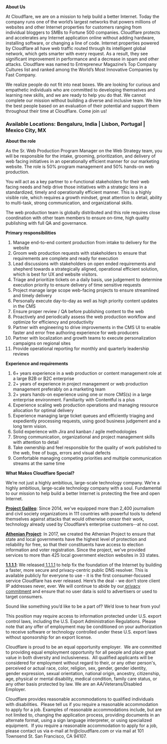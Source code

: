 <div class="content-intro">
	<div><strong>About Us</strong></div>
	<div>
		<p>At Cloudflare, we are on a mission to help build a better Internet. Today the company runs one of the world’s largest networks that powers millions of websites and other Internet properties for customers ranging from individual bloggers to SMBs to Fortune 500 companies. Cloudflare protects and accelerates any Internet application online without adding hardware, installing software, or changing a line of code. Internet properties powered by Cloudflare all have web traffic routed through its intelligent global network, which gets smarter with every request. As a result, they see significant improvement in performance and a decrease in spam and other attacks. Cloudflare was named to Entrepreneur Magazine’s Top Company Cultures list and ranked among the World’s Most Innovative Companies by Fast Company.&nbsp;</p>
		<p><span style="font-weight: 400;">We realize people do not fit into neat boxes. We are looking for curious and empathetic individuals who are committed to developing themselves and learning new skills, and we are ready to help you do that. We cannot complete our mission without building a diverse and inclusive team. We hire the best people based on an evaluation of their potential and support them throughout their time at Cloudflare. Come join us!&nbsp;</span></p>
	</div>
</div>
<h3><strong>Available Locations: Bengaluru, India | Lisbon, Portugal | Mexico City, MX</strong></h3>
<p><strong>About the role</strong></p>
<p>As the Sr. Web Production Program Manager on the Web Strategy team, you will be responsible for the intake, grooming, prioritization, and delivery of web facing initiatives in an operationally efficient manner for our marketing website. The role is 50% program management and 50% hands-on web production.&nbsp;</p>
<p>You will act as a key partner to x-functional stakeholders for their web facing needs and help drive those initiatives with a strategic lens in a standardized, timely and operationally efficient manner. This is a highly visible role, which requires a growth mindset, great attention to detail, ability to multi-task, strong communication, and organizational skills.</p>
<p>The web production team is globally distributed and this role requires close coordination with other team members to ensure on-time, high quality publishing with full QA and governance.</p>
<p><strong>Primary responsibilities</strong></p>
<ol>
	<li>Manage end-to-end content production from intake to delivery for the website</li>
	<li>Groom web production requests with stakeholders to ensure that requirements are complete and ready for execution</li>
	<li>Lead discussions with stakeholders on open ended requirements and shepherd towards a strategically aligned, operational efficient solution, which is best for UX and website visitors.</li>
	<li>Triage and prioritize tickets on a daily basis, use judgement to determine execution priority to ensure delivery of time sensitive requests</li>
	<li>Project manage large scope web-facing projects to ensure streamlined and timely delivery</li>
	<li>Personally execute day-to-day as well as high priority content updates in the CMS</li>
	<li>Ensure proper review / QA before publishing content to the web</li>
	<li>Proactively and periodically assess the web production workflow and optimize for efficiency and productivity</li>
	<li>Partner with engineering to drive improvements in the CMS UI to enable faster and error free authoring experience for web producers</li>
	<li>Partner with localization and growth teams to execute personalization campaigns on regional sites</li>
	<li>Provide operational reporting for monthly and quarterly leadership reviews</li>
</ol>
<p><strong>Experience and requirements</strong></p>
<ol>
	<li>6+ years experience in a web production or content management role at a large B2B or B2C enterprise</li>
	<li>2+ years of experience in project management or web production management preferably on a marketing team</li>
	<li>2+ years hands-on experience using one or more CMS(s) in a large enterprise environment. Familiarity with Contentful is a plus</li>
	<li>Experience scaling web production operations and managing resource allocation for optimal delivery</li>
	<li>Experience managing large ticket queues and efficiently triaging and expediently processing requests, using good business judgement and a long term vision.</li>
	<li>Solid experience with Jira and kanban / agile methodologies</li>
	<li>Strong communication, organizational and project management skills with attention to detail</li>
	<li>Take ownership and feel responsible for the quality of work published to the web, free of bugs, errors and visual defects</li>
	<li>Comfortable managing competing priorities and multiple communication streams at the same time</li>
</ol>
<div class="content-conclusion">
	<p><strong>What Makes Cloudflare Special?</strong></p>
	<p><span style="font-weight: 400;">We’re not just a highly ambitious, large-scale technology company. We’re a highly ambitious, large-scale technology company with a soul. Fundamental to our mission to help build a better Internet is protecting the free and open Internet.</span></p>
	<p><a href="https://blog.cloudflare.com/protecting-free-expression-online/"><strong>Project Galileo</strong></a><span style="font-weight: 400;">: Since 2014, we've equipped more than 2,400 journalism and civil society organizations in 111 countries with powerful tools to defend themselves against attacks that would otherwise censor their work, technology already used by Cloudflare’s enterprise customers--at no cost.</span></p>
	<p><strong><a href="https://www.cloudflare.com/athenian/">Athenian Project</a></strong><span style="font-weight: 400;">: In 2017, we created the Athenian Project to ensure that state and local governments have the highest level of protection and reliability for free, so that their constituents have access to election information and voter registration. Since the project, we've provided services to more than 425 local government election websites in 33 states.</span></p>
	<p><a href="https://1.1.1.1/"><strong>1.1.1.1</strong></a><span style="font-weight: 400;">: We released</span><a href="https://1.1.1.1/"> <span style="font-weight: 400;">1.1.1.1</span></a><span style="font-weight: 400;"> to help fix the foundation of the Internet by building a faster, more secure and privacy-centric public DNS resolver. This is available publicly for everyone to use - it is the first consumer-focused service Cloudflare has ever released. Here’s the deal - we don’t store client IP addresses never, ever. We will continue to abide by our</span><a href="https://developers.cloudflare.com/1.1.1.1/privacy/public-dns-resolver"> privacy commitment</a><span style="font-weight: 400;"> and ensure that no user data is sold to advertisers or used to target consumers.</span></p>
	<p><span style="font-weight: 400;">Sound like something you’d like to be a part of? We’d love to hear from you!</span></p>
	<p><span style="font-weight: 400;">This position may require access to information protected under U.S. export control laws, including the U.S. Export Administration Regulations. Please note that any offer of employment may be conditioned on your authorization to receive software or technology controlled under these U.S. export laws without sponsorship for an export license.</span></p>
	<p><span style="font-weight: 400;">Cloudflare is proud to be an equal opportunity employer. &nbsp;We are committed to providing equal employment opportunity for all people and place great value in both diversity and inclusiveness. &nbsp;All qualified applicants will be considered for employment without regard to their, or any other person's, perceived or actual</span> <span style="font-weight: 400;">race, color, religion, sex, gender, gender identity, gender expression, sexual orientation, national origin, ancestry, citizenship, age, physical or mental disability, medical condition, family care status, or any other basis protected by law. </span><span style="font-weight: 400;">We are an AA/Veterans/Disabled Employer.</span></p>
	<p><span style="font-weight: 400;">Cloudflare provides reasonable accommodations to qualified individuals with disabilities. &nbsp;Please tell us if you require a reasonable accommodation to apply for a job. Examples of reasonable accommodations include, but are not limited to, changing the application process, providing documents in an alternate format, using a sign language interpreter, or using specialized equipment. &nbsp;If you require a reasonable accommodation to apply for a job, please contact us via e-mail at </span><span style="font-weight: 400;">hr@cloudflare.com</span><span style="font-weight: 400;"> or via mail at 101 Townsend St. San Francisco, CA 94107.</span></p>
</div>